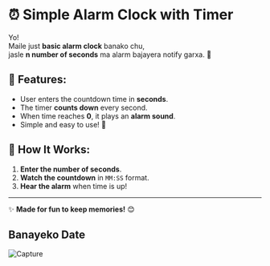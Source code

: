 # ⏰ Simple Alarm Clock with Timer

Yo!  
Maile just **basic alarm clock** banako chu,  
jasle **n number of seconds** ma alarm bajayera notify garxa. 🔔  

## 🔹 Features:
- User enters the countdown time in **seconds**.
- The timer **counts down** every second.
- When time reaches **0**, it plays an **alarm sound**.
- Simple and easy to use! 🚀

## 📌 How It Works:
1. **Enter the number of seconds**.
2. **Watch the countdown** in `MM:SS` format.
3. **Hear the alarm** when time is up!

---

✨ **Made for fun to keep memories!** 😊  

## Banayeko Date
![Capture](https://github.com/user-attachments/assets/4e75dc7a-b0b3-4264-a6d6-d0e4213cbedc)
